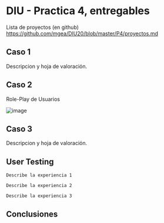 # DIU - Practica 4, entregables

Lista de proyectos (en github) https://github.com/mgea/DIU20/blob/master/P4/proyectos.md


## Caso 1

Descripcion y hoja de valoración.    


## Caso 2

Role-Play de Usuarios

![image](https://user-images.githubusercontent.com/79601105/119360243-b316a500-bcaa-11eb-8384-868e3f05d439.png)


## Caso 3

Descripcion y hoja de valoración.   

## User Testing

	Describe la experiencia 1

	Describe la experiencia 2

	Describe la experiencia 3


## Conclusiones
